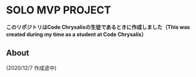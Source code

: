 # SOLO MVP PROJECT

**このリポジトリはCode Chrysalisの生徒であるときに作成しました（This was created during my time as a student at Code Chrysalis）**

## About
(2020/12/7 作成途中)<br>
<br>
